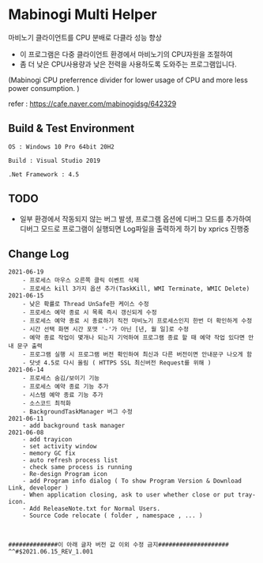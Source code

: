 # Mabinogi Multi Helper

마비노기 클라이언트를 CPU 분배로 다클라 성능 향상

- 이 프로그램은 다중 클라이언트 환경에서 마비노기의 CPU자원을 조절하여
- 좀 더 낮은 CPU사용량과 낮은 전력을 사용하도록 도와주는 프로그램입니다.

(Mabinogi CPU preferrence divider for lower usage of CPU and more less power consumption. )


refer : <https://cafe.naver.com/mabinogidsg/642329>

## Build & Test Environment

```Text
OS : Windows 10 Pro 64bit 20H2

Build : Visual Studio 2019

.Net Framework : 4.5
```
## TODO
 - 일부 환경에서 작동되지 않는 버그 발생, 프로그램 옵션에 디버그 모드를 추가하여 디버그 모드로 프로그램이 실행되면 Log파일을 출력하게 하기 by xprics 진행중

## Change Log


```Text
2021-06-19
    - 프로세스 마우스 오른쪽 클릭 이벤트 삭제
    - 프로세스 kill 3가지 옵션 추가(TaskKill, WMI Terminate, WMIC Delete)
2021-06-15
    - 낮은 확률로 Thread UnSafe한 케이스 수정
    - 프로세스 예약 종료 시 목록 즉시 갱신되게 수정
    - 프로세스 예약 종료 시 종료하기 직전 마비노기 프로세스인지 한번 더 확인하게 수정
    - 시간 선택 화면 시간 포맷 '-'가 아닌 [년, 월 일]로 수정
    - 예약 종료 작업이 몇개나 되는지 기억하여 프로그램 종료 할 때 예약 작업 있다면 안내 문구 출력
    - 프로그램 실행 시 프로그램 버전 확인하여 최신과 다른 버전이면 안내문구 나오게 함
    - 닷넷 4.5로 다시 올림 ( HTTPS SSL 최신버전 Request를 위해 )
2021-06-14
    - 프로세스 숨김/보이기 기능
    - 프로세스 예약 종료 기능 추가
    - 시스템 예약 종료 기능 추가
    - 소스코드 최적화
    - BackgroundTaskManager 버그 수정
2021-06-11
    - add background task manager
2021-06-08
    - add trayicon
    - set activity window
    - memory GC fix
    - auto refresh process list
    - check same process is running
    - Re-design Program icon
    - add Program info dialog ( To show Program Version & Download Link, developer )
    - When application closing, ask to user whether close or put tray-icon.
    - Add ReleaseNote.txt for Normal Users.
    - Source Code relocate ( folder , namespace , ... )
    
    
    
##############이 아래 글자 버전 값 이외 수정 금지####################    
^^#$2021.06.15_REV_1.001
    
```
